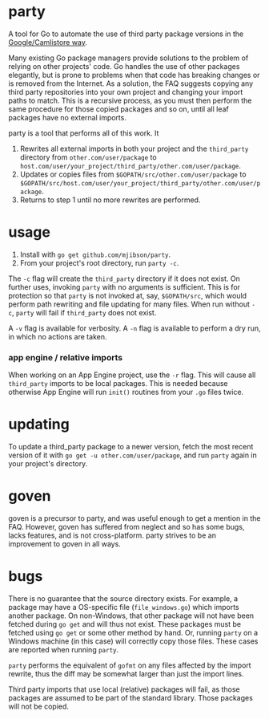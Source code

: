 # party

A tool for Go to automate the use of third party package versions in the [Google/Camlistore way](http://golang.org/doc/faq#get_version).

Many existing Go package managers provide solutions to the problem of relying on other projects' code. Go handles the use of other packages elegantly, but is prone to problems when that code has breaking changes or is removed from the Internet. As a solution, the FAQ suggests copying any third party repositories into your own project and changing your import paths to match. This is a recursive process, as you must then perform the same procedure for those copied packages and so on, until all leaf packages have no external imports.

party is a tool that performs all of this work. It

1. Rewrites all external imports in both your project and the `third_party` directory from `other.com/user/package` to `host.com/user/your_project/third_party/other.com/user/package`.
1. Updates or copies files from `$GOPATH/src/other.com/user/package` to `$GOPATH/src/host.com/user/your_project/third_party/other.com/user/package`.
1. Returns to step 1 until no more rewrites are performed.

# usage

1. Install with `go get github.com/mjibson/party`.
1. From your project's root directory, run `party -c`.

The `-c` flag will create the `third_party` directory if it does not exist. On further uses, invoking `party` with no arguments is sufficient. This is for protection so that `party` is not invoked at, say, `$GOPATH/src`, which would perform path rewriting and file updating for many files. When run without `-c`, `party` will fail if `third_party` does not exist.

A `-v` flag is available for verbosity. A `-n` flag is available to perform a dry run, in which no actions are taken.

### app engine / relative imports

When working on an App Engine project, use the `-r` flag. This will cause all `third_party` imports to be local packages. This is needed because otherwise App Engine will run `init()` routines from your `.go` files twice.

# updating

To update a third_party package to a newer version, fetch the most recent version of it with `go get -u other.com/user/package`, and run `party` again in your project's directory.

# goven

goven is a precursor to party, and was useful enough to get a mention in the FAQ. However, goven has suffered from neglect and so has some bugs, lacks features, and is not cross-platform. party strives to be an improvement to goven in all ways.

# bugs

There is no guarantee that the source directory exists. For example, a package may have a OS-specific file (`file_windows.go`) which imports another package. On non-Windows, that other package will not have been fetched during `go get` and will thus not exist. These packages must be fetched using `go get` or some other method by hand. Or, running `party` on a Windows machine (in this case) will correctly copy those files. These cases are reported when running `party`.

`party` performs the equivalent of `gofmt` on any files affected by the import rewrite, thus the diff may be somewhat larger than just the import lines.

Third party imports that use local (relative) packages will fail, as those packages are assumed to be part of the standard library. Those packages will not be copied.
